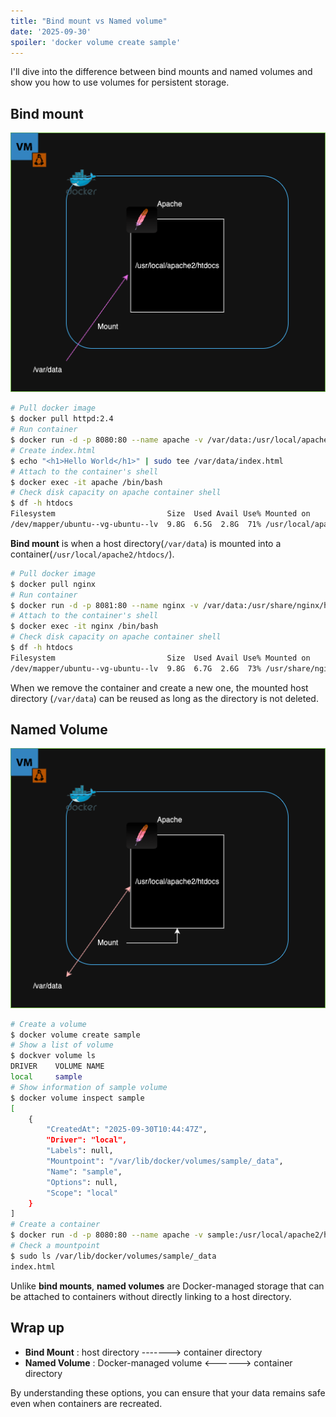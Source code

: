 ```yaml
---
title: "Bind mount vs Named volume"
date: '2025-09-30'
spoiler: 'docker volume create sample'
---
```


I'll dive into the difference between bind mounts and named volumes and show you how to use volumes for persistent storage.

## Bind mount

![bind-mount](./bind-mount-vs-named-volume/bind-mount.png)

```bash
# Pull docker image
$ docker pull httpd:2.4
# Run container
$ docker run -d -p 8080:80 --name apache -v /var/data:/usr/local/apache2/htdocs/ httpd:2.4
# Create index.html
$ echo "<h1>Hello World</h1>" | sudo tee /var/data/index.html
# Attach to the container's shell
$ docker exec -it apache /bin/bash
# Check disk capacity on apache container shell
$ df -h htdocs
Filesystem                         Size  Used Avail Use% Mounted on
/dev/mapper/ubuntu--vg-ubuntu--lv  9.8G  6.5G  2.8G  71% /usr/local/apache2/htdocs
```

**Bind mount** is when a host directory(`/var/data`) is mounted into a container(`/usr/local/apache2/htdocs/`).

```bash
# Pull docker image
$ docker pull nginx
# Run container
$ docker run -d -p 8081:80 --name nginx -v /var/data:/usr/share/nginx/html/ nginx
# Attach to the container's shell
$ docker exec -it nginx /bin/bash
# Check disk capacity on apache container shell
$ df -h htdocs
Filesystem                         Size  Used Avail Use% Mounted on
/dev/mapper/ubuntu--vg-ubuntu--lv  9.8G  6.7G  2.6G  73% /usr/share/nginx/html
```

When we remove the container and create a new one, the mounted host directory (`/var/data`) can be reused as long as the directory is not deleted.

## Named Volume

![named-volume](./bind-mount-vs-named-volume/named-volume.png)

```bash
# Create a volume
$ docker volume create sample
# Show a list of volume
$ dockver volume ls
DRIVER    VOLUME NAME
local     sample
# Show information of sample volume
$ docker volume inspect sample
[
    {
        "CreatedAt": "2025-09-30T10:44:47Z",
        "Driver": "local",
        "Labels": null,
        "Mountpoint": "/var/lib/docker/volumes/sample/_data",
        "Name": "sample",
        "Options": null,
        "Scope": "local"
    }
]
# Create a container
$ docker run -d -p 8080:80 --name apache -v sample:/usr/local/apache2/htdocs/ httpd:2.4
# Check a mountpoint
$ sudo ls /var/lib/docker/volumes/sample/_data
index.html 
```

Unlike **bind mounts**, **named volumes** are Docker-managed storage that can be attached to containers without directly linking to a host directory.

## Wrap up

- **Bind Mount** : host directory -------> container directory
- **Named Volume** : Docker-managed volume <------> container directory

By understanding these options, you can ensure that your data remains safe even when containers are recreated.
